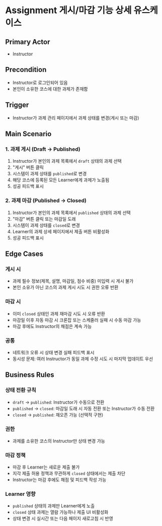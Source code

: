 # Assignment 게시/마감 기능 상세 유스케이스

## Primary Actor
- Instructor

## Precondition
- Instructor로 로그인되어 있음
- 본인이 소유한 코스에 대한 과제가 존재함

## Trigger
- Instructor가 과제 관리 페이지에서 과제 상태를 변경(게시 또는 마감)

## Main Scenario

### 1. 과제 게시 (Draft → Published)
1. Instructor가 본인의 과제 목록에서 `draft` 상태의 과제 선택
2. "게시" 버튼 클릭
3. 시스템이 과제 상태를 `published`로 변경
4. 해당 코스에 등록된 모든 Learner에게 과제가 노출됨
5. 성공 피드백 표시

### 2. 과제 마감 (Published → Closed)
1. Instructor가 본인의 과제 목록에서 `published` 상태의 과제 선택
2. "마감" 버튼 클릭 또는 마감일 도래
3. 시스템이 과제 상태를 `closed`로 변경
4. Learner의 과제 상세 페이지에서 제출 버튼 비활성화
5. 성공 피드백 표시

## Edge Cases

### 게시 시
- 과제 필수 정보(제목, 설명, 마감일, 점수 비중) 미입력 시 게시 불가
- 본인 소유가 아닌 코스의 과제 게시 시도 시 권한 오류 반환

### 마감 시
- 이미 `closed` 상태인 과제 재마감 시도 시 오류 반환
- 마감일 이후 자동 마감 시 크론잡 또는 스케줄러 실패 시 수동 마감 가능
- 마감 후에도 Instructor의 채점은 계속 가능

### 공통
- 네트워크 오류 시 상태 변경 실패 피드백 표시
- 동시성 문제: 여러 Instructor가 동일 과제 수정 시도 시 마지막 업데이트 우선

## Business Rules

### 상태 전환 규칙
- `draft` → `published`: Instructor가 수동으로 전환
- `published` → `closed`: 마감일 도래 시 자동 전환 또는 Instructor가 수동 전환
- `closed` → `published`: 재오픈 가능 (선택적 구현)

### 권한
- 과제를 소유한 코스의 Instructor만 상태 변경 가능

### 마감 정책
- 마감 후 Learner는 새로운 제출 불가
- 지각 제출 허용 정책과 무관하게 `closed` 상태에서는 제출 차단
- Instructor는 마감 후에도 채점 및 피드백 작성 가능

### Learner 영향
- `published` 상태의 과제만 Learner에게 노출
- `closed` 상태 과제는 열람 가능하나 제출 UI 비활성화
- 상태 변경 시 실시간 또는 다음 페이지 새로고침 시 반영
